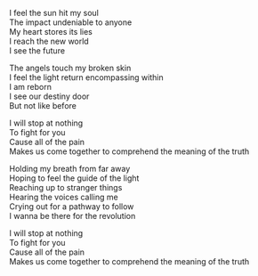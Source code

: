 I feel the sun hit my soul   
The impact undeniable to anyone  
My heart stores its lies  
I reach the new world  
I see the future  

The angels touch my broken skin  
I feel the light return encompassing within  
I am reborn  
I see our destiny door  
But not like before 

I will stop at nothing  
To fight for you  
Cause all of the pain  
Makes us come together to comprehend the meaning of the truth  

Holding my breath from far away  
Hoping to feel the guide of the light  
Reaching up to stranger things  
Hearing the voices calling me  
Crying out for a pathway to follow  
I wanna be there for the revolution  

I will stop at nothing  
To fight for you  
Cause all of the pain  
Makes us come together to comprehend the meaning of the truth﻿  